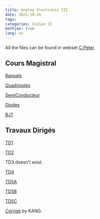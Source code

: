 ```yaml
---
title: Analog Electronic III
date: 2021-10-26
tags:
categories: Xidian S5
mathjax: true
lang: en
---
```


All the files can be found in webset [C.Peter](http://users.polytech.unice.fr/~cpeter/XIDIAN/).

## Cours Magistral

[Rappels](http://users.polytech.unice.fr/~cpeter/XIDIAN/1_RAPPELS.pdf)

[Quadripoles](http://users.polytech.unice.fr/~cpeter/XIDIAN/2_QUADRIPOLES.pdf)

[SemiConducteur](http://users.polytech.unice.fr/~cpeter/XIDIAN/3_SC.pdf)

[Diodes](http://users.polytech.unice.fr/~cpeter/XIDIAN/4_DIODES.pdf)

[BJT](http://users.polytech.unice.fr/~cpeter/XIDIAN/5_TRANSISTOR_BIP.pdf)

## Travaux Dirigés

[TD1](http://users.polytech.unice.fr/~cpeter/XIDIAN/TD1_RAPPELS.pdf)

[TD2](http://users.polytech.unice.fr/~cpeter/XIDIAN/TD2_QUADRIPOLES.pdf)

TD3 doesn't exist.

[TD4](http://users.polytech.unice.fr/~cpeter/XIDIAN/TD4_DIODES.pdf)

[TD5A](http://users.polytech.unice.fr/~cpeter/XIDIAN/TD5A_TRANSISTOR_BIP.pdf)

[TD5B](http://users.polytech.unice.fr/~cpeter/XIDIAN/TD5B_TRANSISTOR_BIP.pdf)

[TD5C](http://users.polytech.unice.fr/~cpeter/XIDIAN/TD5C_TRANSISTOR_BIP.pdf)

[Corrigé](https://kjle.github.io/files/XidianS5/AnalogElec_TD_corr.pdf) by KANG.

